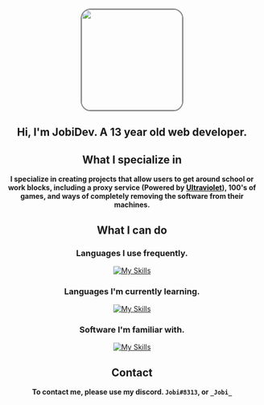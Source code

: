 <div align="center">
  
<br>

<img style="height:200px;width:200px;border-radius:20px;border:2px solid gray" src="https://avatars.githubusercontent.com/u/115511537?v=4"></img>

## Hi, I'm JobiDev. A 13 year old web developer.

## What I specialize in

**I specialize in creating projects that allow users to get around school or work blocks, including a proxy service (Powered by <a style="color: black; text-decoration: underline;" href="https://github.com/titaniumnetwork-dev/Ultraviolet">Ultraviolet</a>), 100's of games, and ways of completely removing the software from their machines.**

## What I can do

### Languages I use frequently.

[![My Skills](https://skillicons.dev/icons?i=html,js,css,python,java,lua&perline=10)](https://skillicons.dev)

### Languages I'm currently learning.

[![My Skills](https://skillicons.dev/icons?i=tailwind,ts&perline=10)](https://skillicons.dev)

### Software I'm familiar with.

[![My Skills](https://skillicons.dev/icons?i=vscode,idea,sublime,blender,github,gitlab,cloudflare&perline=10)](https://skillicons.dev)

## Contact

**To contact me, please use my discord. `Jobi#8313`, or `_Jobi_`**

</div>
